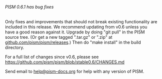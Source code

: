 ###### PISM 0.6.1 has bug fixes

Only fixes and improvements that should not break existing functionality
are included in this release. We recommend updating from v0.6 unless you
have a good reason against it. Upgrade by doing "git pull" in the PISM
source tree. (Or get a new tagged ".tar.gz" or ".zip" at
[github.com/pism/pism/releases](https://github.com/pism/pism/releases).)
Then do "make install" in the build directory.

For a full list of changes since v0.6, please see
<https://github.com/pism/pism/blob/stable0.6/CHANGES.md>

Send email to [help@pism-docs.org](help@pism-docs.org) for
help with any version of PISM.
